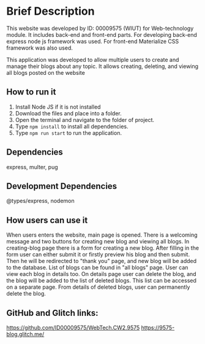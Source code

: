 # **Brief Description**
This website was developed by ID: 00009575 (WIUT) for Web-technology module.
It includes back-end and front-end parts. For developing back-end
express node js framework was used. For front-end Materialize CSS framework was also used.

This application was developed to allow multiple users to create and manage their blogs about any topic.
It allows creating, deleting, and viewing all blogs posted on the website

## How to run it
1. Install Node JS if it is not installed
2. Download the files and place into a folder.
3. Open the terminal and navigate to the folder of project.
4. Type `npm install` to install all dependencies.
5. Type `npm run start` to run the application. 

## Dependencies
express, multer, pug

## Development Dependencies
@types/express, nodemon

## How users can use it
When users enters the website, main page is opened. There is a welcoming message and two buttons for creating new blog and viewing all blogs.
In creating-blog page there is a form for creating a new blog. After filling in the form user can either submit it or firstly preview his blog and then submit.
Then he will be redirected to "thank you" page, and new blog will be added to the database.
List of blogs can be found in "all blogs" page. User can view each blog in details too. On details page user can delete the blog, and the blog will be added to the list of deleted blogs.
This list can be accessed on a separate page. From details of deleted blogs, user can permanently delete the blog. 
## GitHub and Glitch links:
https://github.com/ID00009575/WebTech.CW2.9575
https://9575-blog.glitch.me/
